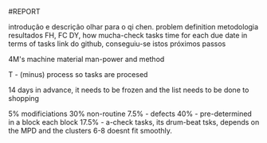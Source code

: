 #REPORT

introdução e descrição olhar para o qi chen. problem definition 
metodologia
resultados FH, FC DY, how mucha-check tasks  time for each due date in terms of tasks
link do github, conseguiu-se istos
próximos passos

4M's
machine material man-power and method

T - (minus) process so tasks are procesed

14 days in advance, it needs to be frozen and the list needs to be done to shopping

5% modificiations
30% non-routine
7.5% - defects
40% - pre-determined in a block each block
17.5% - a-check tasks, its drum-beat tsks, depends on the MPD and the clusters 6-8 doesnt fit smoothly.
